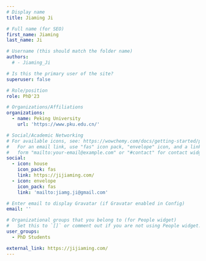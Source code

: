 ```yaml
---
# Display name
title: Jiaming Ji

# Full name (for SEO)
first_name: Jiaming
last_name: Ji

# Username (this should match the folder name)
authors:
  # - Jiaming_Ji

# Is this the primary user of the site?
superuser: false

# Role/position
role: PhD'23

# Organizations/Affiliations
organizations:
  - name: Peking University
    url: 'https://www.pku.edu.cn/'

# Social/Academic Networking
# For available icons, see: https://wowchemy.com/docs/getting-started/page-builder/#icons
#   For an email link, use "fas" icon pack, "envelope" icon, and a link in the
#   form "mailto:your-email@example.com" or "#contact" for contact widget.
social:
  - icon: house
    icon_pack: fas
    link: https://jijiaming.com/
  - icon: envelope
    icon_pack: fas
    link: 'mailto:jiamg.ji@gmail.com'

# Enter email to display Gravatar (if Gravatar enabled in Config)
email: ''

# Organizational groups that you belong to (for People widget)
#   Set this to `[]` or comment out if you are not using People widget.
user_groups:
  - PhD Students

external_link: https://jijiaming.com/
---
```

